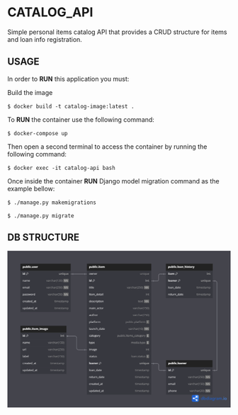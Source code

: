# CATALOG_API

Simple personal items catalog API that provides a CRUD structure for items and loan info registration.

## USAGE

In order to **RUN** this application you must:

Build the image

```
$ docker build -t catalog-image:latest .
```

To **RUN** the container use the following command:

```
$ docker-compose up
```

Then open a second terminal to access the container by running the following command:

```
$ docker exec -it catalog-api bash
```

Once inside the container **RUN** Django model migration command as the example bellow:

```
$ ./manage.py makemigrations
```

```
$ ./manage.py migrate
```

## DB STRUCTURE

![Data Base Diagram](./assets/item_catalog.png)
